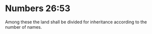 # Numbers 26:53

Among these the land shall be divided for inheritance according to the number of names.
